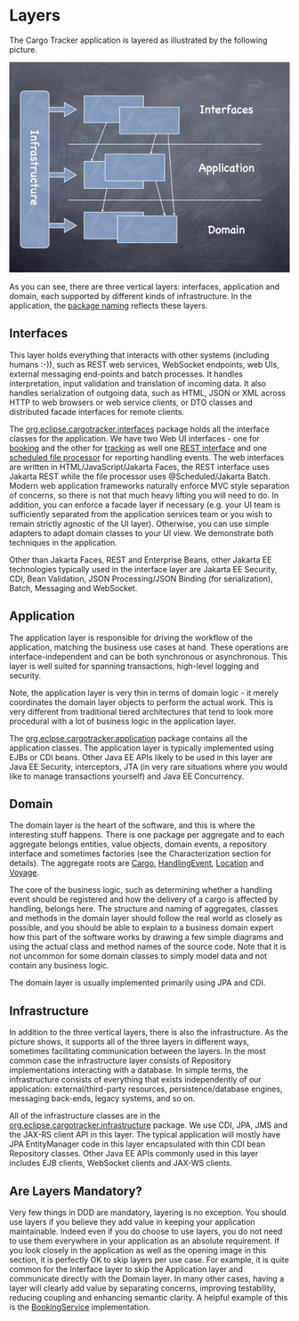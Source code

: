 # Layers

The Cargo Tracker application is layered as illustrated by the following picture.

![](.gitbook/assets/layers.jpg)

As you can see, there are three vertical layers: interfaces, application and domain, each supported by different kinds of infrastructure. In the application, the [package naming](https://github.com/eclipse-ee4j/cargotracker/tree/master/src/main/java/org/eclipse/cargotracker) reflects these layers.

## Interfaces

This layer holds everything that interacts with other systems \(including humans :-\)\), such as REST web services, WebSocket endpoints, web UIs, external messaging end-points and batch processes. It handles interpretation, input validation and translation of incoming data. It also handles serialization of outgoing data, such as HTML, JSON or XML across HTTP to web browsers or web service clients, or DTO classes and distributed facade interfaces for remote clients.

The [org.eclipse.cargotracker.interfaces](https://github.com/eclipse-ee4j/cargotracker/tree/master/src/main/java/org/eclipse/cargotracker/interfaces) package holds all the interface classes for the application. We have two Web UI interfaces - one for [booking](https://github.com/eclipse-ee4j/cargotracker/tree/master/src/main/java/org/eclipse/cargotracker/interfaces/booking) and the other for [tracking](https://github.com/eclipse-ee4j/cargotracker/tree/master/src/main/java/org/eclipse/cargotracker/interfaces/tracking) as well one [REST interface](https://github.com/eclipse-ee4j/cargotracker/tree/master/src/main/java/org/eclipse/cargotracker/interfaces/handling/rest/HandlingReportService.java) and one [scheduled file processor](https://github.com/eclipse-ee4j/cargotracker/tree/master/src/main/java/org/eclipse/cargotracker/interfaces/handling/file/UploadDirectoryScanner.java) for reporting handling events. The web interfaces are written in HTML/JavaScript/Jakarta Faces, the REST interface uses Jakarta REST while the file processor uses @Scheduled/Jakarta Batch. Modern web application frameworks naturally enforce MVC style separation of concerns, so there is not that much heavy lifting you will need to do. In addition, you can enforce a facade layer if necessary \(e.g. your UI team is sufficiently separated from the application services team or you wish to remain strictly agnostic of the UI layer\). Otherwise, you can use simple adapters to adapt domain classes to your UI view. We demonstrate both techniques in the application.

Other than Jakarta Faces, REST and Enterprise Beans, other Jakarta EE technologies typically used in the interface layer are Jakarta EE Security, CDI, Bean Validation, JSON Processing/JSON Binding \(for serialization\), Batch, Messaging and WebSocket.

## Application

The application layer is responsible for driving the workflow of the application, matching the business use cases at hand. These operations are interface-independent and can be both synchronous or asynchronous. This layer is well suited for spanning transactions, high-level logging and security.

Note, the application layer is very thin in terms of domain logic - it merely coordinates the domain layer objects to perform the actual work. This is very different from traditional tiered architectures that tend to look more procedural with a lot of business logic in the application layer.

The [org.eclpse.cargotracker.application](https://github.com/eclipse-ee4j/cargotracker/tree/master/src/main/java/org/eclipse/cargotracker/application) package contains all the application classes. The application layer is typically implemented using EJBs or CDI beans. Other Java EE APIs likely to be used in this layer are Java EE Security, interceptors, JTA \(in very rare situations where you would like to manage transactions yourself\) and Java EE Concurrency.

## Domain

The domain layer is the heart of the software, and this is where the interesting stuff happens. There is one package per aggregate and to each aggregate belongs entities, value objects, domain events, a repository interface and sometimes factories \(see the Characterization section for details\). The aggregate roots are [Cargo](https://github.com/eclipse-ee4j/cargotracker/tree/master/src/main/java/org/eclipse/cargotracker/domain/model/cargo/Cargo.java), [HandlingEvent](https://github.com/eclipse-ee4j/cargotracker/tree/master/src/main/java/org/eclipse/cargotracker/domain/model/handling/HandlingEvent.java), [Location](https://github.com/eclipse-ee4j/cargotracker/tree/master/src/main/java/org/eclipse/cargotracker/domain/model/location/Location.java) and [Voyage](https://github.com/eclipse-ee4j/cargotracker/tree/master/src/main/java/org/eclipse/cargotracker/domain/model/voyage/Voyage.java).

The core of the business logic, such as determining whether a handling event should be registered and how the delivery of a cargo is affected by handling, belongs here. The structure and naming of aggregates, classes and methods in the domain layer should follow the real world as closely as possible, and you should be able to explain to a business domain expert how this part of the software works by drawing a few simple diagrams and using the actual class and method names of the source code. Note that it is not uncommon for some domain classes to simply model data and not contain any business logic.

The domain layer is usually implemented primarily using JPA and CDI.

## Infrastructure

In addition to the three vertical layers, there is also the infrastructure. As the picture shows, it supports all of the three layers in different ways, sometimes facilitating communication between the layers. In the most common case the infrastructure layer consists of Repository implementations interacting with a database. In simple terms, the infrastructure consists of everything that exists independently of our application: external/third-party resources, persistence/database engines, messaging back-ends, legacy systems, and so on.

All of the infrastructure classes are in the [org.eclipse.cargotracker.infrastructure](https://github.com/eclipse-ee4j/cargotracker/tree/master/src/main/java/org/eclipse/cargotracker/infrastructure) package. We use CDI, JPA, JMS and the JAX-RS client API in this layer. The typical application will mostly have JPA EntityManager code in this layer encapsulated with thin CDI bean Repository classes. Other Java EE APIs commonly used in this layer includes EJB clients, WebSocket clients and JAX-WS clients.

## Are Layers Mandatory?

Very few things in DDD are mandatory, layering is no exception. You should use layers if you believe they add value in keeping your application maintainable. Indeed even if you do choose to use layers, you do not need to use them everywhere in your application as an absolute requirement. If you look closely in the application as well as the opening image in this section, it is perfectly OK to skip layers per use case. For example, it is quite common for the Interface layer to skip the Application layer and communicate directly with the Domain layer. In many other cases, having a layer will clearly add value by separating concerns, improving testability, reducing coupling and enhancing semantic clarity. A helpful example of this is the [BookingService](https://github.com/eclipse-ee4j/cargotracker/tree/master/src/main/java/org/eclipse/cargotracker/application/internal/DefaultBookingService.java) implementation.
